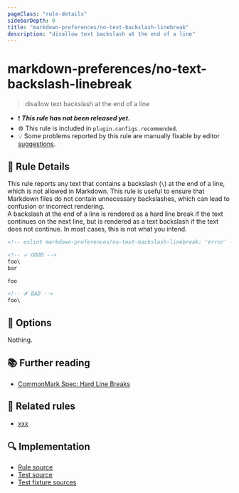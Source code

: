 ```yaml
---
pageClass: "rule-details"
sidebarDepth: 0
title: "markdown-preferences/no-text-backslash-linebreak"
description: "disallow text backslash at the end of a line"
---
```


# markdown-preferences/no-text-backslash-linebreak

> disallow text backslash at the end of a line

- ❗ <badge text="This rule has not been released yet." vertical="middle" type="error"> **_This rule has not been released yet._** </badge>
- ⚙️ This rule is included in `plugin.configs.recommended`.
- 💡 Some problems reported by this rule are manually fixable by editor [suggestions](https://eslint.org/docs/developer-guide/working-with-rules#providing-suggestions).

## 📖 Rule Details

This rule reports any text that contains a backslash (`\`) at the end of a line, which is not allowed in Markdown. This rule is useful to ensure that Markdown files do not contain unnecessary backslashes, which can lead to confusion or incorrect rendering.\
A backslash at the end of a line is rendered as a hard line break if the text continues on the next line, but is rendered as a text backslash if the text does not continue. In most cases, this is not what you intend.

<!-- eslint-skip -->

```md
<!-- eslint markdown-preferences/no-text-backslash-linebreak: 'error' -->

<!-- ✓ GOOD -->
foo\
bar

foo

<!-- ✗ BAD -->
foo\
```

## 🔧 Options

Nothing.

## 📚 Further reading

- [CommonMark Spec: Hard Line Breaks](https://spec.commonmark.org/0.31.2/#hard-line-breaks)

## 👫 Related rules

- [xxx]

[xxx]: https://xxx

## 🔍 Implementation

- [Rule source](https://github.com/ota-meshi/eslint-plugin-markdown-preferences/blob/main/src/rules/no-text-backslash-linebreak.ts)
- [Test source](https://github.com/ota-meshi/eslint-plugin-markdown-preferences/blob/main/tests/src/rules/no-text-backslash-linebreak.ts)
- [Test fixture sources](https://github.com/ota-meshi/eslint-plugin-markdown-preferences/tree/main/tests/fixtures/rules/no-text-backslash-linebreak)
